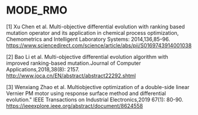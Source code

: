 # MODE_RMO

[1] Xu Chen et al. Multi-objective differential evolution with ranking based mutation operator and its application in chemical process optimization, Chemometrics and Intelligent Laboratory Systems: 2014,136,85–96.
https://www.sciencedirect.com/science/article/abs/pii/S0169743914001038

[2] Bao Li et al. Multi-objective differential evolution algorithm with improved ranking-based mutation.Journal of Computer Applications,2018,38(8): 2157. http://www.joca.cn/EN/abstract/abstract22292.shtml

[3] Wenxiang Zhao et al. Multiobjective optimization of a double-side linear Vernier PM motor using response surface method and differential evolution." IEEE Transactions on Industrial Electronics,2019 67(1): 80-90. https://ieeexplore.ieee.org/abstract/document/8624558
